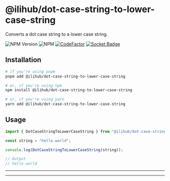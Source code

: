 # @ilihub/dot-case-string-to-lower-case-string

Converts a dot case string to a lower case string.

![NPM Version](https://img.shields.io/npm/v/%40ilihub%2Fdot-case-string-to-lower-case-string?color=33cd56&logo=npm)
![NPM](https://img.shields.io/npm/l/%40ilihub%2Fdot-case-string-to-lower-case-string)
[![CodeFactor](https://www.codefactor.io/repository/github/ilihub/npm/badge)](https://www.codefactor.io/repository/github/ilihub/npm)
[![Socket Badge](https://socket.dev/api/badge/npm/package/@ilihub/dot-case-string-to-lower-case-string)](https://socket.dev/npm/package/@ilihub/dot-case-string-to-lower-case-string)

## Installation

```bash
# if you're using pnpm
pnpm add @ilihub/dot-case-string-to-lower-case-string

# or, if you're using npm
npm install @ilihub/dot-case-string-to-lower-case-string

# or, if you're using yarn
yarn add @ilihub/dot-case-string-to-lower-case-string
```

## Usage

```javascript
import { DotCaseStringToLowerCaseString } from "@ilihub/dot-case-string-to-lower-case-string";

const string = "hello.world";

console.log(DotCaseStringToLowerCaseString(string));

// Output
// hello world
```

---

<!-- sponsors_and_backers_section_start -->

<!-- sponsors_and_backers_section_end -->

---
